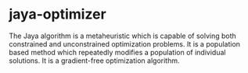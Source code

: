 # jaya-optimizer
The Jaya algorithm is a metaheuristic which is capable of solving both constrained and unconstrained optimization problems. It is a population based method which repeatedly modifies a population of individual solutions. It is a gradient-free optimization algorithm.

